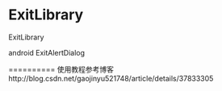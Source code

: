ExitLibrary
===========

ExitLibrary

android ExitAlertDialog

==========
使用教程参考博客http://blog.csdn.net/gaojinyu521748/article/details/37833305

